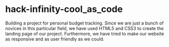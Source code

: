 # hack-infinity-cool_as_code
Building a project for personal budget tracking.
Since we are just a bunch of novices in this particular field, we have used HTML5 and CSS3 to create the landing page of our project.
Furthermore, we have tried to make our website as responsive and as user friendly as we could.
